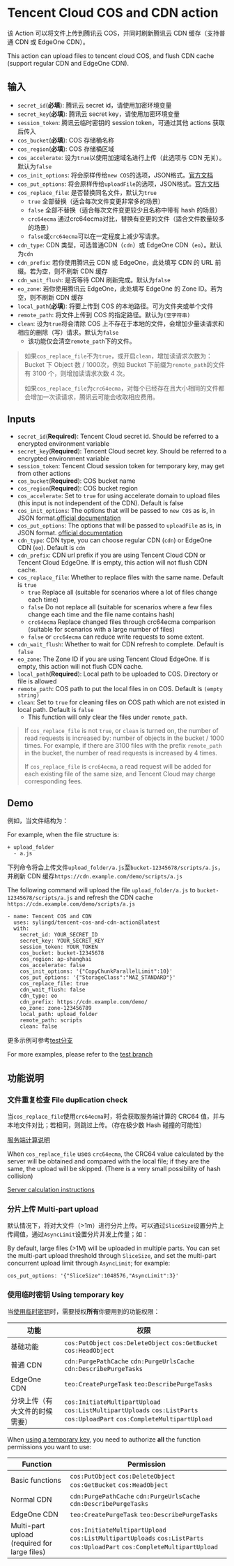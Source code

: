 # Tencent Cloud COS and CDN action

该 Action 可以将文件上传到腾讯云 COS，并同时刷新腾讯云 CDN 缓存（支持普通 CDN 或 EdgeOne CDN）。

This action can upload files to tencent cloud COS, and flush CDN cache (support regular CDN and EdgeOne CDN).

## 输入

- `secret_id`(**必填**): 腾讯云 secret id，请使用加密环境变量
- `secret_key`(**必填**): 腾讯云 secret key，请使用加密环境变量
- `session_token`: 腾讯云临时密钥的 session token，可通过其他 actions 获取后传入
- `cos_bucket`(**必填**): COS 存储桶名称
- `cos_region`(**必填**): COS 存储桶区域
- `cos_accelerate`: 设为`true`以使用加速域名进行上传（此选项与 CDN 无关）。默认为`false`
- `cos_init_options`: 将会原样传给`new COS`的选项，JSON格式。[官方文档](https://cloud.tencent.com/document/product/436/8629)
- `cos_put_options`: 将会原样传给`uploadFile`的选项，JSON格式。[官方文档](https://cloud.tencent.com/document/product/436/64980)
- `cos_replace_file`: 是否替换同名文件，默认为`true`
  - `true` 全部替换（适合每次文件变更非常多的场景）
  - `false` 全部不替换（适合每次文件变更较少且名称中带有 hash 的场景）
  - `crc64ecma` 通过crc64ecma对比，替换有变更的文件（适合文件数量较多的场景）
  - `false`或`crc64ecma`可以在一定程度上减少写请求。
- `cdn_type`: CDN 类型，可选普通CDN（`cdn`）或 EdgeOne CDN（`eo`）。默认为`cdn`
- `cdn_prefix`: 若你使用腾讯云 CDN 或 EdgeOne，此处填写 CDN 的 URL 前缀。若为空，则不刷新 CDN 缓存
- `cdn_wait_flush`: 是否等待 CDN 刷新完成。默认为`false`
- `eo_zone`: 若你使用腾讯云 EdgeOne，此处填写 EdgeOne 的 Zone ID。若为空，则不刷新 CDN 缓存
- `local_path`(**必填**): 将要上传到 COS 的本地路径。可为文件夹或单个文件
- `remote_path`: 将文件上传到 COS 的指定路径。默认为`(空字符串)`
- `clean`: 设为`true`将会清除 COS 上不存在于本地的文件，会增加少量读请求和相应的删除（写）请求。默认为`false`
  - 该功能仅会清空`remote_path`下的文件。

> 如果`cos_replace_file`不为`true`，或开启`clean`，增加读请求次数为：Bucket 下 Object 数 / 1000次，例如 Bucket 下前缀为`remote_path`的文件有 3100 个，则增加读请求次数 4 次。
>
> 如果`cos_replace_file`为`crc64ecma`，对每个已经存在且大小相同的文件都会增加一次读请求，腾讯云可能会收取相应费用。

## Inputs

- `secret_id`(**Required**): Tencent Cloud secret id. Should be referred to a encrypted environment variable
- `secret_key`(**Required**): Tencent Cloud secret key. Should be referred to a encrypted environment variable
- `session_token`: Tencent Cloud session token for temporary key, may get from other actions
- `cos_bucket`(**Required**): COS bucket name
- `cos_region`(**Required**): COS bucket region
- `cos_accelerate`: Set to `true` for using accelerate domain to upload files (this input is not independent of the CDN). Default is false
- `cos_init_options`: The options that will be passed to `new COS` as is, in JSON format.[official documentation](https://www.tencentcloud.com/document/product/436/7749)
- `cos_put_options`: The options that will be passed to `uploadFile` as is, in JSON format. [official documentation](https://www.tencentcloud.com/document/product/436/43871)
- `cdn_type`: CDN type, you can choose regular CDN (`cdn`) or EdgeOne CDN (`eo`). Default is `cdn`
- `cdn_prefix`: CDN url prefix if you are using Tencent Cloud CDN or Tencent Cloud EdgeOne. If is empty, this action will not flush CDN cache.
- `cos_replace_file`: Whether to replace files with the same name. Default is `true`
  - `true` Replace all (suitable for scenarios where a lot of files change each time)
  - `false` Do not replace all (suitable for scenarios where a few files change each time and the file name contains hash)
  - `crc64ecma` Replace changed files through crc64ecma comparison (suitable for scenarios with a large number of files)
  - `false` or `crc64ecma` can reduce write requests to some extent.
- `cdn_wait_flush`: Whether to wait for CDN refresh to complete. Default is `false`
- `eo_zone`: The Zone ID if you are using Tencent Cloud EdgeOne. If is empty, this action will not flush CDN cache.
- `local_path`(**Required**): Local path to be uploaded to COS. Directory or file is allowed
- `remote_path`: COS path to put the local files in on COS. Default is `(empty string)`
- `clean`: Set to `true` for cleaning files on COS path which are not existed in local path. Default is `false`
  - This function will only clear the files under `remote_path`.

> If `cos_replace_file` is not `true`, or `clean` is turned on, the number of read requests is increased by: number of objects in the bucket / 1000 times. For example, if there are 3100 files with the prefix `remote_path` in the bucket, the number of read requests is increased by 4 times.
>
> If `cos_replace_file` is `crc64ecma`, a read request will be added for each existing file of the same size, and Tencent Cloud may charge corresponding fees.

## Demo

例如，当文件结构为：

For example, when the file structure is:

```
+ upload_folder
  - a.js
```

下列命令将会上传文件`upload_folder/a.js`至`bucket-12345678/scripts/a.js`，并刷新 CDN 缓存`https://cdn.example.com/demo/scripts/a.js`

The following command will upload the file `upload_folder/a.js` to `bucket-12345678/scripts/a.js` and refresh the CDN cache `https://cdn.example.com/demo/scripts/a.js`

```
- name: Tencent COS and CDN
  uses: sylingd/tencent-cos-and-cdn-action@latest
  with:
    secret_id: YOUR_SECRET_ID
    secret_key: YOUR_SECRET_KEY
    session_token: YOUR_TOKEN
    cos_bucket: bucket-12345678
    cos_region: ap-shanghai
    cos_accelerate: false
    cos_init_options: '{"CopyChunkParallelLimit":10}'
    cos_put_options: '{"StorageClass":"MAZ_STANDARD"}'
    cos_replace_file: true
    cdn_wait_flush: false
    cdn_type: eo
    cdn_prefix: https://cdn.example.com/demo/
    eo_zone: zone-123456789
    local_path: upload_folder
    remote_path: scripts
    clean: false
```

更多示例可参考[test分支](https://github.com/sylingd/tencent-cos-and-cdn-action/tree/test)

For more examples, please refer to the [test branch](https://github.com/sylingd/tencent-cos-and-cdn-action/tree/test)

## 功能说明

### 文件重复检查 File duplication check

当`cos_replace_file`使用`crc64ecma`时，将会获取服务端计算的 CRC64 值，并与本地文件对比；若相同，则跳过上传。（存在极少数 Hash 碰撞的可能性）

[服务端计算说明](https://cloud.tencent.com/document/product/436/40334)


When `cos_replace_file` uses `crc64ecma`, the CRC64 value calculated by the server will be obtained and compared with the local file; if they are the same, the upload will be skipped. (There is a very small possibility of hash collision)

[Server calculation instructions](https://www.tencentcloud.com/document/product/436/34078)

### 分片上传 Multi-part upload

默认情况下，将对大文件（>1m）进行分片上传。可以通过`SliceSize`设置分片上传阈值，通过`AsyncLimit`设置分片并发上传量；如：

By default, large files (>1M) will be uploaded in multiple parts. You can set the multi-part upload threshold through `SliceSize`, and set the multi-part concurrent upload limit through `AsyncLimit`; for example:

```
cos_put_options: '{"SliceSize":1048576,"AsyncLimit":3}'
```

### 使用临时密钥 Using temporary key

当[使用临时密钥](https://cloud.tencent.com/document/product/1312/48195)时，需要授权**所有**你要用到的功能权限：

| 功能 | 权限 |
| --- | --- |
| 基础功能 | `cos:PutObject` `cos:DeleteObject` `cos:GetBucket` `cos:HeadObject` |
| 普通 CDN | `cdn:PurgePathCache` `cdn:PurgeUrlsCache` `cdn:DescribePurgeTasks` |
| EdgeOne CDN | `teo:CreatePurgeTask` `teo:DescribePurgeTasks` |
| 分块上传（有大文件的时候需要） | `cos:InitiateMultipartUpload` `cos:ListMultipartUploads` `cos:ListParts` `cos:UploadPart` `cos:CompleteMultipartUpload` |

When [using a temporary key](https://www.tencentcloud.com/document/product/1150/49452), you need to authorize **all** the function permissions you want to use:

| Function | Permission |
| --- | --- |
| Basic functions | `cos:PutObject` `cos:DeleteObject` `cos:GetBucket` `cos:HeadObject` |
| Normal CDN | `cdn:PurgePathCache` `cdn:PurgeUrlsCache` `cdn:DescribePurgeTasks` |
| EdgeOne CDN | `teo:CreatePurgeTask` `teo:DescribePurgeTasks` |
| Multi-part upload (required for large files) | `cos:InitiateMultipartUpload` `cos:ListMultipartUploads` `cos:ListParts` `cos:UploadPart` `cos:CompleteMultipartUpload` |
